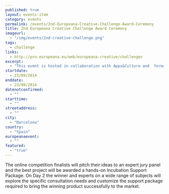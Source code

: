 ```yaml
---
published: true
layout: events-item
category: events
permalink: /events/2nd-Europeana-Creative-Challenge-Award-Ceremony
title: 2nd Europeana Creative Challenge Award Ceremony
imageurl: 
  - "/img/events/2nd-creative-challenge.png"
tags: 
  - challenge
links:
  - http://pro.europeana.eu/web/europeana-creative/challenges
excerpt:
  - "This event is hosted in collaboration with Apps&Culture and  formally closes the second challenge on tourism and social networks themes."
startdate:
  - 23/09/2014
enddate:
  - 23/09/2014
datenotconfirmed:
  - ""
starttime:
  - ""
streetaddress:
  - ""
city:
  - "Barcelona"
country:
  - "Spain"
europeanaevent:
  - ""
featured:
  - "true"
---
```


The online competition finalists will pitch their ideas to an expert jury panel and the best project will be awarded a hands-on Incubation Support Package. On Day 2 the winner and experts on a wide range of subjects will explore the specific consultation needs and customize the support package required to bring the winning product successfully to the market. 
